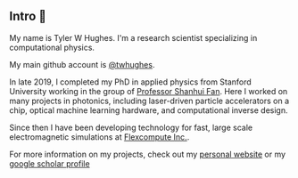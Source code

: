 ## Intro 👋

<!--
**twhughes/twhughes** is a ✨ _special_ ✨ repository because its `README.md` (this file) appears on your GitHub profile.
-->

My name is Tyler W Hughes.  I'm a research scientist specializing in computational physics.

My main github account is [@twhughes](https://github.com/twhughes/twhughes).

In late 2019, I completed my PhD in applied physics from Stanford University working in the group of [Professor Shanhui Fan](https://web.stanford.edu/group/fan/).  Here I worked on many projects in photonics, including laser-driven particle accelerators on a chip, optical machine learning hardware, and computational inverse design.

Since then I have been developing technology for fast, large scale electromagnetic simulations at [Flexcompute Inc.](https://www.flexcompute.com/).

For more information on my projects, check out my [personal website](https://twhughes.github.io) or my [google scholar profile](https://scholar.google.com/citations?user=-AHhToYAAAAJ&hl=en)


<!--
![alt text](https://github.com/twhughes/twhughes/blob/master/onn.png?raw=true)
[![Tyler's github stats](https://github-readme-stats.vercel.app/api?username=twhughes&theme=onedark&show_icons=true&hide_rank=true))](https://github.com/anuraghazra/github-readme-stats)
[![Top Langs](https://github-readme-stats.vercel.app/api/top-langs/?username=twhughes)](https://github.com/anuraghazra/github-readme-stats)
-->
